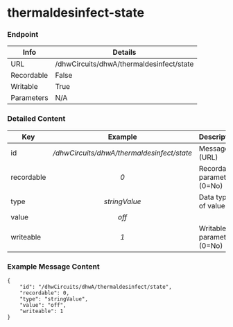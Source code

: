 # thermaldesinfect-state



### Endpoint

| Info  | Details |
| ------------- | ------------- |
| URL   | /dhwCircuits/dhwA/thermaldesinfect/state   |
| Recordable   | False   |
| Writable   | True   |
| Parameters  | N/A |

### Detailed Content

|  Key  | Example | Description |
| ------------- | :------: | ------------------------------ |
|  id | _/dhwCircuits/dhwA/thermaldesinfect/state_ | Message ID (URL) |
|  recordable | _0_ | Recordable parameter (0=No) |
|  type | _stringValue_ | Data type of value |
|  value | _off_ |  |
|  writeable | _1_ | Writable parameter (0=No) |



### Example Message Content
```
{
    "id": "/dhwCircuits/dhwA/thermaldesinfect/state",
    "recordable": 0,
    "type": "stringValue",
    "value": "off",
    "writeable": 1
}
```
